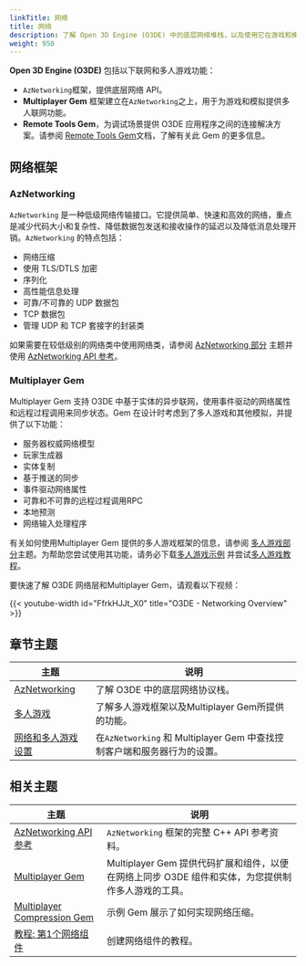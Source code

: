 ```yaml
---
linkTitle: 网络
title: 网络
description: 了解 Open 3D Engine (O3DE) 中的底层网络堆栈，以及使用它在游戏和模拟中提供多人游戏功能的Multiplayer Gem。
weight: 950
---
```


**Open 3D Engine (O3DE)** 包括以下联网和多人游戏功能：

* `AzNetworking`框架，提供底层网络 API。
* **Multiplayer Gem** 框架建立在`AzNetworking`之上，用于为游戏和模拟提供多人联网功能。
* **Remote Tools Gem**，为调试场景提供 O3DE 应用程序之间的连接解决方案。请参阅 [Remote Tools Gem](/docs/user-guide/gems/reference/debug/remote-tools/)文档，了解有关此 Gem 的更多信息。

## 网络框架

### AzNetworking

`AzNetworking` 是一种低级网络传输接口。它提供简单、快速和高效的网络，重点是减少代码大小和复杂性、降低数据包发送和接收操作的延迟以及降低消息处理开销。`AzNetworking` 的特点包括：

* 网络压缩
* 使用 TLS/DTLS 加密
* 序列化
* 高性能信息处理
* 可靠/不可靠的 UDP 数据包
* TCP 数据包
* 管理 UDP 和 TCP 套接字的封装类

如果需要在较低级别的网络类中使用网络类，请参阅 [AzNetworking 部分](aznetworking/)  主题并使用 [AzNetworking API 参考](/docs/api/frameworks/aznetworking/annotated.html)。

### Multiplayer Gem

Multiplayer Gem 支持 O3DE 中基于实体的异步联网，使用事件驱动的网络属性和远程过程调用来同步状态。Gem 在设计时考虑到了多人游戏和其他模拟，并提供了以下功能： 

* 服务器权威网络模型
* 玩家生成器
* 实体复制
* 基于推送的同步
* 事件驱动网络属性
* 可靠和不可靠的远程过程调用RPC
* 本地预测
* 网络输入处理程序

有关如何使用Multiplayer Gem 提供的多人游戏框架的信息，请参阅 [多人游戏部分](multiplayer/)主题。为帮助您尝试使用其功能，请务必下载[多人游戏示例](https://github.com/o3de/o3de-multiplayersample#readme) 并尝试[多人游戏教程](/docs/learning-guide/tutorials/multiplayer/)。

要快速了解 O3DE 网络层和Multiplayer Gem，请观看以下视频：

{{< youtube-width id="FfrkHJJt_X0" title="O3DE - Networking Overview" >}}

## 章节主题

| 主题 | 说明 |
|---|---|
| [AzNetworking](aznetworking/) | 了解 O3DE 中的底层网络协议栈。 |
| [多人游戏](multiplayer/) | 了解多人游戏框架以及Multiplayer Gem所提供的功能。 |
| [网络和多人游戏设置](./settings) | 在`AzNetworking` 和 Multiplayer Gem 中查找控制客户端和服务器行为的设置。 |

## 相关主题

| 主题 | 说明 |
|---|---|
| [AzNetworking API 参考](/docs/api/frameworks/aznetworking/annotated.html) | `AzNetworking` 框架的完整 C++ API 参考资料。 |
| [Multiplayer Gem](/docs/user-guide/gems/reference/multiplayer/multiplayer-gem) | Multiplayer Gem 提供代码扩展和组件，以便在网络上同步 O3DE 组件和实体，为您提供制作多人游戏的工具。 |
| [Multiplayer Compression Gem](/docs/user-guide/gems/reference/multiplayer/multiplayer-compression) | 示例 Gem 展示了如何实现网络压缩。 |
| [教程: 第1个网络组件](/docs/learning-guide/tutorials/multiplayer/first-multiplayer-component/) | 创建网络组件的教程。 |
